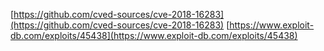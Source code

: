 [https://github.com/cved-sources/cve-2018-16283](https://github.com/cved-sources/cve-2018-16283)
[https://www.exploit-db.com/exploits/45438](https://www.exploit-db.com/exploits/45438)
